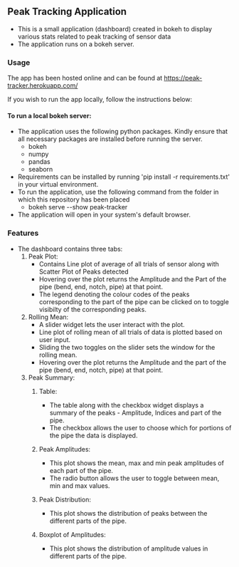 ## Peak Tracking Application

* This is a small application (dashboard) created in bokeh to display various stats related to peak tracking of sensor data
* The application runs on a bokeh server. 
  
### Usage

The app has been hosted online and can be found at https://peak-tracker.herokuapp.com/

If you wish to run the app locally, follow the instructions below:

#### To run a local bokeh server:
* The application uses the following python packages. Kindly ensure that all necessary packages are installed before running the server.
  * bokeh
  * numpy
  * pandas
  * seaborn
 *  Requirements can be installed by running 'pip install -r requirements.txt' in your virtual environment. 
* To run the application, use the following command from the folder in which this repository has been  placed
  * bokeh serve --show peak-tracker
* The application will open in your system's default browser.
  
### Features

* The dashboard contains three tabs:
  1. Peak Plot:
       * Contains Line plot of average of all trials of sensor along with Scatter Plot of Peaks detected
       * Hovering over the plot returns the Amplitude and the Part of the pipe (bend, end, notch, pipe) at that point.
       * The legend denoting the colour codes of the peaks corresponding to the part of the pipe can be clicked on to toggle visibilty of the corresponding peaks.
  2. Rolling Mean:
      * A slider widget lets the user interact with the plot.
      * Line plot of rolling mean of all trials of data is plotted based on user input. 
      * Sliding the two toggles on the slider sets the window for the rolling mean.
      * Hovering over the plot returns the Amplitude and the part of the pipe (bend, end, notch, pipe) at that point.
  3. Peak Summary:
     1. Table:
        * The table along with the checkbox widget displays a summary of the peaks - Amplitude, Indices and part of the pipe.
        * The checkbox allows the user to choose which for portions of the pipe the data is displayed.

     2. Peak Amplitudes:

          * This plot shows the mean, max and min peak amplitudes of each part of the pipe.
          * The radio button allows the user to toggle between mean, min and max values.
     3. Peak Distribution:

        * This plot shows the distribution of peaks between the different parts of the pipe.
     4. Boxplot of Amplitudes:

        *  This plot shows the distribution of amplitude values in different parts of the pipe.
